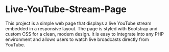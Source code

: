 # Live-YouTube-Stream-Page
This project is a simple web page that displays a live YouTube stream embedded in a responsive layout. The page is styled with Bootstrap and custom CSS for a clean, modern design. It is easy to integrate into any PHP environment and allows users to watch live broadcasts directly from YouTube.
